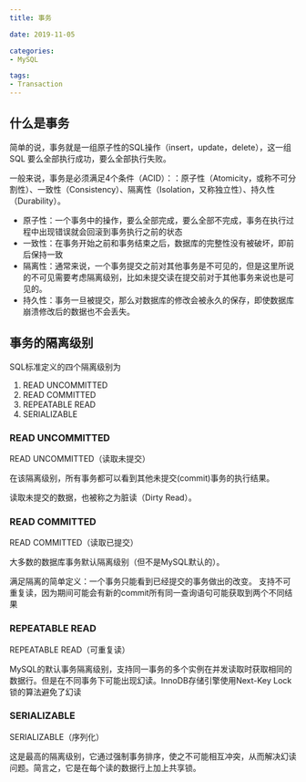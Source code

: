 ```yaml
---
title: 事务

date: 2019-11-05

categories: 
- MySQL

tags:
- Transaction
---
```


## 什么是事务

简单的说，事务就是一组原子性的SQL操作（insert，update，delete），这一组 SQL 要么全部执行成功，要么全部执行失败。

一般来说，事务是必须满足4个条件（ACID）：：原子性（Atomicity，或称不可分割性）、一致性（Consistency）、隔离性（Isolation，又称独立性）、持久性（Durability）。


<!--more-->


- 原子性：一个事务中的操作，要么全部完成，要么全部不完成，事务在执行过程中出现错误就会回滚到事务执行之前的状态
- 一致性：在事务开始之前和事务结束之后，数据库的完整性没有被破坏，即前后保持一致
- 隔离性：通常来说，一个事务提交之前对其他事务是不可见的，但是这里所说的不可见需要考虑隔离级别，比如未提交读在提交前对于其他事务来说也是可见的。
- 持久性：事务一旦被提交，那么对数据库的修改会被永久的保存，即使数据库崩溃修改后的数据也不会丢失。


## 事务的隔离级别

SQL标准定义的四个隔离级别为

1. READ UNCOMMITTED
2. READ COMMITTED
3. REPEATABLE READ
4. SERIALIZABLE


### READ UNCOMMITTED 

READ UNCOMMITTED（读取未提交）

在该隔离级别，所有事务都可以看到其他未提交(commit)事务的执行结果。

读取未提交的数据，也被称之为脏读（Dirty Read）。


### READ COMMITTED 

READ COMMITTED（读取已提交）

大多数的数据库事务默认隔离级别（但不是MySQL默认的）。

满足隔离的简单定义：一个事务只能看到已经提交的事务做出的改变。
支持不可重复读，因为期间可能会有新的commit所有同一查询语句可能获取到两个不同结果


### REPEATABLE READ

REPEATABLE READ（可重复读）

MySQL的默认事务隔离级别，支持同一事务的多个实例在并发读取时获取相同的数据行。但是在不同事务下可能出现幻读。InnoDB存储引擎使用Next-Key Lock锁的算法避免了幻读


### SERIALIZABLE

SERIALIZABLE（序列化）

这是最高的隔离级别，它通过强制事务排序，使之不可能相互冲突，从而解决幻读问题。简言之，它是在每个读的数据行上加上共享锁。